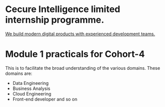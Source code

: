 # Cecure Intelligence limited internship programme.
[We build modern digital products with experienced development teams.](https://cecureintel.com/)


# Module 1 practicals for Cohort-4
This is to facilitate the broad understanding of the various domains.
These domains are:
* Data Engineering
* Business Analysis
* Cloud Engineering
* Front-end developer and so on
